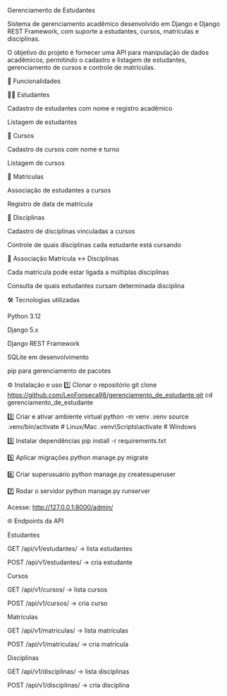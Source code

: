  Gerenciamento de Estudantes

Sistema de gerenciamento acadêmico desenvolvido em Django e Django REST Framework, com suporte a estudantes, cursos, matrículas e disciplinas.

O objetivo do projeto é fornecer uma API para manipulação de dados acadêmicos, permitindo o cadastro e listagem de estudantes, gerenciamento de cursos e controle de matrículas.

🚀 Funcionalidades

👨‍🎓 Estudantes

Cadastro de estudantes com nome e registro acadêmico

Listagem de estudantes

📘 Cursos

Cadastro de cursos com nome e turno

Listagem de cursos

📝 Matrículas

Associação de estudantes a cursos

Registro de data de matrícula

📖 Disciplinas

Cadastro de disciplinas vinculadas a cursos

Controle de quais disciplinas cada estudante está cursando

🔗 Associação Matrícula ↔ Disciplinas

Cada matrícula pode estar ligada a múltiplas disciplinas

Consulta de quais estudantes cursam determinada disciplina

🛠️ Tecnologias utilizadas

Python 3.12

Django 5.x

Django REST Framework

SQLite em desenvolvimento

pip para gerenciamento de pacotes

⚙️ Instalação e uso
1️⃣ Clonar o repositório
git clone https://github.com/LeoFonseca98/gerenciamento_de_estudante.git
cd gerenciamento_de_estudante

2️⃣ Criar e ativar ambiente virtual
python -m venv .venv
source .venv/bin/activate   # Linux/Mac
.venv\Scripts\activate      # Windows

3️⃣ Instalar dependências
pip install -r requirements.txt

5️⃣ Aplicar migrações
python manage.py migrate

6️⃣ Criar superusuário
python manage.py createsuperuser

7️⃣ Rodar o servidor
python manage.py runserver

Acesse: http://127.0.0.1:8000/admin/

🌐 Endpoints da API

Estudantes

GET /api/v1/estudantes/ → lista estudantes

POST /api/v1/estudantes/ → cria estudante

Cursos

GET /api/v1/cursos/ → lista cursos

POST /api/v1/cursos/ → cria curso

Matrículas

GET /api/v1/matriculas/ → lista matrículas

POST /api/v1/matriculas/ → cria matrícula

Disciplinas

GET /api/v1/disciplinas/ → lista disciplinas

POST /api/v1/disciplinas/ → cria disciplina

